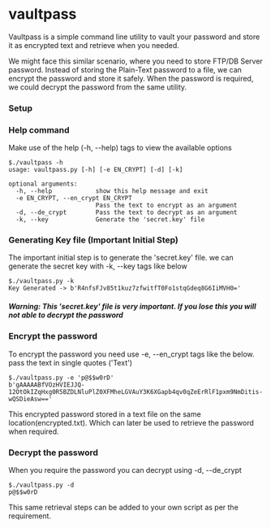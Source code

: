 # vaultpass
Vaultpass is a simple command line utility to vault your password and store it as encrypted text and retrieve when you needed.

We might face this similar scenario, where you need to store FTP/DB Server password.
Instead of storing the Plain-Text password to a file, we can encrypt the password and store it safely.
When the password is required, we could decrypt the password from the same utility.

### Setup


### Help command
Make use of the help (-h, --help) tags to view the available options

```
$./vaultpass -h
usage: vaultpass.py [-h] [-e EN_CRYPT] [-d] [-k]

optional arguments:
  -h, --help            show this help message and exit
  -e EN_CRYPT, --en_crypt EN_CRYPT
                        Pass the text to encrypt as an argument
  -d, --de_crypt        Pass the text to decrypt as an argument
  -k, --key             Generate the 'secret.key' file
```

### Generating Key file (Important Initial Step)
The important initial step is to generate the 'secret.key' file.
we can generate the secret key with -k, --key tags like below

```
$./vaultpass.py -k
Key Generated -> b'R4nfsFJv85t1kuz7zfwitfT0Fo1stqGdeq8G6IiMVH0='
```
##### Warning: This 'secret.key' file is very important. If you lose this you will not able to decrypt the password

### Encrypt the password
To encrypt the password you need use -e, --en_crypt tags like the below. pass the text in single quotes ('Text')

```
$./vaultpass.py -e 'p@$$w0rD'
b'gAAAAABfVOzHVIEJJQ-12OtOkIZqHxg0R5BZDLNluPlZ0XFMheLGVAuY3K6XGapb4qv0qZeErRlF1pxm9NmDitis-wQSDieAsw=='
```
This encrypted password stored in a text file on the same location(encrypted.txt).
Which can later be used to retrieve the password when required.

### Decrypt the password
When you require the password you can decrypt using -d, --de_crypt

```
$./vaultpass.py -d
p@$$w0rD
```
This same retrieval steps can be added to your own script as per the requirement.

